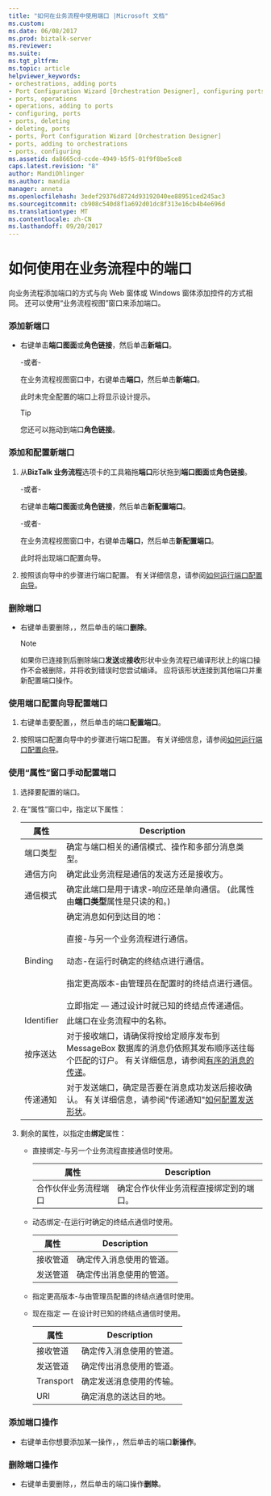 ```yaml
---
title: "如何在业务流程中使用端口 |Microsoft 文档"
ms.custom: 
ms.date: 06/08/2017
ms.prod: biztalk-server
ms.reviewer: 
ms.suite: 
ms.tgt_pltfrm: 
ms.topic: article
helpviewer_keywords:
- orchestrations, adding ports
- Port Configuration Wizard [Orchestration Designer], configuring ports
- ports, operations
- operations, adding to ports
- configuring, ports
- ports, deleting
- deleting, ports
- ports, Port Configuration Wizard [Orchestration Designer]
- ports, adding to orchestrations
- ports, configuring
ms.assetid: da8665cd-ccde-4949-b5f5-01f9f8be5ce8
caps.latest.revision: "8"
author: MandiOhlinger
ms.author: mandia
manager: anneta
ms.openlocfilehash: 3edef29376d8724d93192040ee88951ced245ac3
ms.sourcegitcommit: cb908c540d8f1a692d01dc8f313e16cb4b4e696d
ms.translationtype: MT
ms.contentlocale: zh-CN
ms.lasthandoff: 09/20/2017
---
```

# <a name="how-to-use-ports-in-orchestrations"></a>如何使用在业务流程中的端口
向业务流程添加端口的方式与向 Web 窗体或 Windows 窗体添加控件的方式相同。 还可以使用“业务流程视图”窗口来添加端口。  
  
### <a name="to-add-a-new-port"></a>添加新端口  
  
-   右键单击**端口图面**或**角色链接**，然后单击**新端口**。  
  
     -或者-  
  
     在业务流程视图窗口中，右键单击**端口**，然后单击**新端口**。  
  
     此时未完全配置的端口上将显示设计提示。  
  
    > [!TIP]
    >  您还可以拖动到端口**角色链接**。  
  
### <a name="to-add-and-configure-a-new-port"></a>添加和配置新端口  
  
1.  从**BizTalk 业务流程**选项卡的工具箱拖**端口**形状拖到**端口图面**或**角色链接**。  
  
     -或者-  
  
     右键单击**端口图面**或**角色链接**，然后单击**新配置端口**。  
  
     -或者-  
  
     在业务流程视图窗口中，右键单击**端口**，然后单击**新配置端口**。  
  
     此时将出现端口配置向导。  
  
2.  按照该向导中的步骤进行端口配置。 有关详细信息，请参阅[如何运行端口配置向导](../core/how-to-run-the-port-configuration-wizard.md)。  
  
### <a name="to-remove-a-port"></a>删除端口  
  
-   右键单击要删除，，然后单击的端口**删除**。  
  
    > [!NOTE]
    >  如果你已连接到后删除端口**发送**或**接收**形状中业务流程已编译形状上的端口操作不会被删除，并将收到错误时您尝试编译。 应将该形状连接到其他端口并重新配置端口操作。  
  
### <a name="to-configure-a-port-by-using-the-port-configuration-wizard"></a>使用端口配置向导配置端口  
  
1.  右键单击要配置，，然后单击的端口**配置端口**。  
  
2.  按照端口配置向导中的步骤进行端口配置。 有关详细信息，请参阅[如何运行端口配置向导](../core/how-to-run-the-port-configuration-wizard.md)。  
  
### <a name="to-configure-a-port-manually-by-using-the-properties-window"></a>使用“属性”窗口手动配置端口  
  
1.  选择要配置的端口。  
  
2.  在“属性”窗口中，指定以下属性：  
  
    |属性|Description|  
    |--------------|-----------------|  
    |端口类型|确定与端口相关的通信模式、操作和多部分消息类型。|  
    |通信方向|确定此业务流程是通信的发送方还是接收方。|  
    |通信模式|确定此端口是用于请求-响应还是单向通信。 (此属性由**端口类型**属性是只读的和。)|  
    |Binding|确定消息如何到达目的地：<br /><br /> 直接-与另一个业务流程进行通信。<br /><br /> 动态-在运行时确定的终结点进行通信。<br /><br /> 指定更高版本-由管理员在配置时的终结点进行通信。<br /><br /> 立即指定 — 通过设计时就已知的终结点传递通信。|  
    |Identifier|此端口在业务流程中的名称。|  
    |按序送达|对于接收端口，请确保将按给定顺序发布到 MessageBox 数据库的消息仍依照其发布顺序送往每个匹配的订户。 有关详细信息，请参阅[有序的消息的传递](../core/ordered-delivery-of-messages.md)。|  
    |传递通知|对于发送端口，确定是否要在消息成功发送后接收确认。 有关详细信息，请参阅"传递通知"[如何配置发送形状](../core/how-to-configure-the-send-shape.md)。|  
  
3.  剩余的属性，以指定由**绑定**属性：  
  
    -   直接绑定-与另一个业务流程直接通信时使用。  
  
        |属性|Description|  
        |--------------|-----------------|  
        |合作伙伴业务流程端口|确定合作伙伴业务流程直接绑定到的端口。|  
  
    -   动态绑定-在运行时确定的终结点通信时使用。  
  
        |属性|Description|  
        |--------------|-----------------|  
        |接收管道|确定传入消息使用的管道。|  
        |发送管道|确定传出消息使用的管道。|  
  
    -   指定更高版本-与由管理员配置的终结点通信时使用。  
  
    -   现在指定 — 在设计时已知的终结点通信时使用。  
  
        |属性|Description|  
        |--------------|-----------------|  
        |接收管道|确定传入消息使用的管道。|  
        |发送管道|确定传出消息使用的管道。|  
        |Transport|确定发送消息使用的传输。|  
        |URI|确定消息的送达目的地。|  
  
### <a name="to-add-a-port-operation"></a>添加端口操作  
  
-   右键单击你想要添加某一操作，，然后单击的端口**新操作**。  
  
### <a name="to-remove-a-port-operation"></a>删除端口操作  
  
-   右键单击要删除，，然后单击的端口操作**删除**。